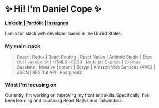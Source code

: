 # ✨ Hi! I'm Daniel Cope ✨ 
#### <a href="https://www.linkedin.com/in/danielacope/" target="_blank" rel="noreferrer noopener" >LinkedIn</a> | <a href="https://www.danielcopedev.com/" target="_blank" rel="noreferrer noopener">Portfolio</a> | <a href="https://www.instagram.com/daniel_ashton_cope/" target="_blank" rel="noreferrer noopener">Instagram</a>


I am a full stack web developer based in the United States.

### My main stack
> React | Redux | React Routing | React Native | Android Studio | Expo CLI | JavaScript | HTML5 | CSS3 | Node.js | Express | Express Sessions | Massive | dotenv | Bcrypt | Amazon Web Services (AWS) | JSON | RESTful API | PostgreSQL

### What I'm focusing on

Currently, I'm working on improving my front end skills. Specifically, I've been learning and practicing React Native and Tailwindcss. <br/>